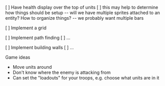 [ ] Have health display over the top of units
    [ ] this may help to determine how things should be setup -- will we have multiple sprites attached to an entity? How to organize things? -- we probably want multiple bars

[ ] Implement a grid

[ ] Implement path finding
    [ ] ...

[ ] Implement building walls
    [ ] ...


Game ideas
* Move units around
* Don't know where the enemy is attacking from
* Can set the "loadouts" for your troops, e.g. choose what units are in it